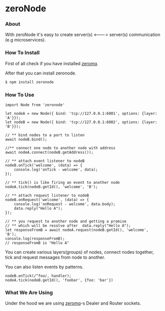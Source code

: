 # zeroNode

### About
 
With zeroNode it's easy to create server(s) <---> server(s) communication 
<br/>(e.g microservices).

### How To Install
First of all check if you have installed [zeromq](http://zeromq.org).

After that you can install zeronode.

```bash
$ npm install zeronode
```

### How To Use

```ecmascript 6
import Node from 'zeronode'

let nodeA = new Node({ bind: 'tcp://127.0.0.1:6001', options: {layer: 'A'}});
let nodeB = new Node({ bind: 'tcp://127.0.0.1:6002', options: {layer: 'B'}});

// ** bind nodes to a port to listen
await nodeB.bind();

//** connect one node to another node with address
await nodeA.connect(nodeB.getAddress());

// ** attach event listener to nodeB
nodeB.onTick('welcome', (data) => {
    console.log('onTick - welcome', data);
});

// ** tick() is like firing an event to another node
nodeA.tick(nodeB.getId(), 'welcome', 'B');

// ** attach request listener to nodeB
nodeB.onRequest('welcome', (data) => {
    console.log('onRequest - welcome', data.body);
    data.reply("Hello A");
});

// ** you request to another node and getting a promise
// ** which will be resolve after  data.reply("Hello A");
let responseFromB = await nodeA.request(nodeB.getId(), 'welcome', 'B');
console.log(responseFromB);
// responseFromB is "Hello A"
```

You can create various layers(groups) of nodes, connect nodes together, tick and request messages from node to another.

You can also listen events by patterns. 
```ecmascript 6
nodeB.onTick(/^foo/, handler);
nodeA.tick(nodeB.getId(), 'foobar', {foo: 'bar'})

```

### What We Are Using

Under the hood we are using [zeromq](http://zeromq.org)-s Dealer and Router sockets.